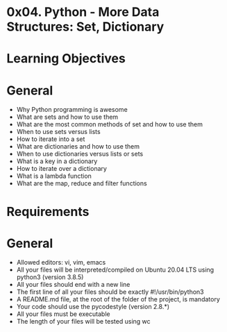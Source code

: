 # 0x04. Python - More Data Structures: Set, Dictionary

# Learning Objectives

# General

 - Why Python programming is awesome
 - What are sets and how to use them
 - What are the most common methods of set and how to use them
 - When to use sets versus lists
 - How to iterate into a set
 - What are dictionaries and how to use them
 - When to use dictionaries versus lists or sets
 - What is a key in a dictionary
 - How to iterate over a dictionary
 - What is a lambda function
 - What are the map, reduce and filter functions

# Requirements

# General

 - Allowed editors: vi, vim, emacs
 - All your files will be interpreted/compiled on Ubuntu 20.04 LTS using python3 (version 3.8.5)
 - All your files should end with a new line
 - The first line of all your files should be exactly #!/usr/bin/python3
 - A README.md file, at the root of the folder of the project, is mandatory
 - Your code should use the pycodestyle (version 2.8.*)
 - All your files must be executable
 - The length of your files will be tested using wc
